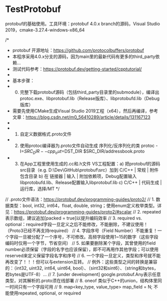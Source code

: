 # TestProtobuf
protobuf的基础使用。工具环境：protobuf 4.0.x branch的源码，Visual Studio 2019，cmake-3.27.4-windows-x86_64

/*
* protobuf 开源地址：https://github.com/protocolbuffers/protobuf
* 本程序采用4.0.x分支的源码，因为main里的最新代码有更多的third_party依赖...
* 测试代码参考：https://protobuf.dev/getting-started/cpptutorial/
* 
* 基本步骤：
* 0. 完整下载protobuf源码（包括third_party目录里的submodule），编译出protoc.exe、libprotobuf.lib（Release版库）、libprotobufd.lib（Debug版库）
*    需要先使用CMake生成Visual Studio 2019工程（x64），然后再编译，参考文章：https://blog.csdn.net/m0_56410289/article/details/131167123
* 
* 1. 自定义数据格式.proto文件
* 2. 使用protoc编译器为.proto文件自动生成 序列化/反序列化的类
     protoc -I=$SRC_DIR --cpp_out=$DST_DIR $SRC_DIR/addressbook.proto
* 3. 在App工程里使用生成的.cc和.h文件
     VS工程配置：a) 把protobuf的源码src目录（e.g. D:\Dev\GitHub\protobuf\src）加到 C/C++ | 常规 | 附件包含目录
                 b) 在 链接器 | 输入 | 附加依赖项，Debug配置输入libprotobufd.lib、Release配置输入libprotobuf.lib
                 c) C/C++ | 代码生成 | 运行库，选择/MT
*/

//  .proto文件语法：https://protobuf.dev/programming-guides/proto2/
//	1. 数据类型：bool, int32, int64，float, double, string；使用enum定义枚举类型。详见：https://protobuf.dev/programming-guides/proto2/#scalar
//  2. repeated表示数组，建议追加[packed = true]以提升编码效率
//  3. required vs. optional：required字段一旦定义之后不能修改，不能删除，不建议使用！（Proto3已经不再支持required）
//  4. 字段序号（Field Number）不能重复！一个字段一旦被分配了一个序号，不可修改。高频字段使用1~15的数字（这些字段编码时仅用一个字节，节省空间）
//  5. 如果要删除某个字段，其曾使用的field number必须保留（字段的名字也应该保留），即不可再用作其他字段；可以使用reserved来定义保留字段名字和序号
//  6. 一个字段一旦定义，类型和序号就不能再改变了！！！但可以与extension互转。
//	   例外：这些类型之间的转换是兼容的：（int32, uint32, int64, uint64, bool）、（sint32和sint6）、（string和bytes，若bytes是UTF-8）...
//  7. [under development] google.protobuf.Any表示任意类型，对其解析的.proto须在线部署
//  8. oneof 类似于C++的union，结构体里同一时间只有一个字段可用
//  9. map<key_type, value_type> map_field = N;  不能使用repeated, optional, or required

